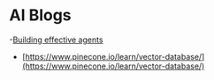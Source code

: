 # AI Blogs

-[Building effective agents](https://www.anthropic.com/engineering/building-effective-agents)
- [https://www.pinecone.io/learn/vector-database/](https://www.pinecone.io/learn/vector-database/)